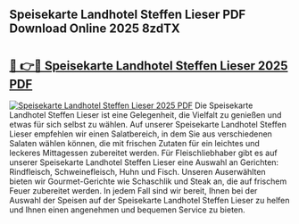 ## Speisekarte Landhotel Steffen Lieser PDF Download Online 2025 8zdTX

# <h2><a href="http://gc90sf.nevu.top/?p=Speisekarte+Landhotel+Steffen+Lieser">🔗 👉🔴 Speisekarte Landhotel Steffen Lieser 2025 PDF</a></h2>

[![Speisekarte Landhotel Steffen Lieser 2025 PDF](https://i.imgur.com/dBaPXMq.png)](http://gc90sf.nevu.top/?p=Speisekarte+Landhotel+Steffen+Lieser)
Die Speisekarte Landhotel Steffen Lieser ist eine Gelegenheit, die Vielfalt zu genießen und etwas für sich selbst zu wählen. Auf unserer Speisekarte Landhotel Steffen Lieser empfehlen wir einen Salatbereich, in dem Sie aus verschiedenen Salaten wählen können, die mit frischen Zutaten für ein leichtes und leckeres Mittagessen zubereitet werden. Für Fleischliebhaber gibt es auf unserer Speisekarte Landhotel Steffen Lieser eine Auswahl an Gerichten: Rindfleisch, Schweinefleisch, Huhn und Fisch. Unseren Auserwählten bieten wir Gourmet-Gerichte wie Schaschlik und Steak an, die auf frischem Feuer zubereitet werden. In jedem Fall sind wir bereit, Ihnen bei der Auswahl der Speisen auf der Speisekarte Landhotel Steffen Lieser zu helfen und Ihnen einen angenehmen und bequemen Service zu bieten.
